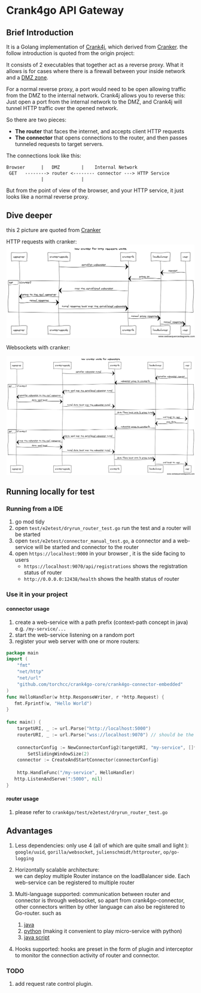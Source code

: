 
Crank4go API Gateway
=======

Brief Introduction 
-----
It is a Golang implementation of [Crank4j](https://github.com/danielflower/crank4j), which derived from [Cranker](https://github.com/nicferrier/cranker).
 the follow introduction is quoted from the origin project:

It consists of 2 executables that together act as a reverse proxy. What it
allows is for cases where there is a firewall between your inside network and
a [DMZ zone](https://en.wikipedia.org/wiki/DMZ_(computing)).

For a normal reverse proxy, a port would need to be open allowing traffic from
the DMZ to the internal network. Crank4j allows you to reverse this: Just open
a port from the internal network to the DMZ, and Crank4j will tunnel HTTP traffic
over the opened network.

So there are two pieces:

* **The router** that faces the internet, and accepts client HTTP requests
* **The connector** that opens connections to the router, and then passes tunneled
requests to target servers.

The connections look like this:

    Browser      |   DMZ        |    Internal Network
     GET   --------> router <-------- connector ---> HTTP Service
                 |              |

But from the point of view of the browser, and your HTTP service, it just looks
like a normal reverse proxy.


Dive deeper 
---

this 2 picture are quoted from [Cranker](https://github.com/nicferrier/cranker)

HTTP requests with cranker:
![cranker for http](cranker-http-request.png)

Websockets with cranker:

![cranker for websockets](cranker-websockets.png)


Running locally for test
---------------

### Running from a IDE
1. go mod tidy
2. open `test/e2etest/dryrun_router_test.go` run the test and a router will be started
3. open `test/e2etest/connector_manual_test.go`, a connector and a web-service will be started and connector to the router
4. open `https://localhost:9000` in your browser , it is the side facing to users 
   - `https://localhost:9070/api/registrations` shows the registration status of router
   - `http://0.0.0.0:12438/health` shows the health status of router

### Use it in your project 

#### connector usage

1. create a web-service with a path prefix (context-path concept in java) e.g. `/my-service/...`
2. start the web-service listening on a random port
3. register your web server with one or more routers:
```go
package main
import (
    "fmt"
    "net/http"
    "net/url"
    "github.com/torchcc/crank4go-core/crank4go-connector-embedded"
)
func HelloHandler(w http.ResponseWriter, r *http.Request) {
   fmt.Fprintf(w, "Hello World")
}

func main() {
	targetURI, _ := url.Parse("http://localhost:5000")
	routerURI, _ := url.Parse("wss://localhost:9070") // should be the port which your Router Registration server listens on 
  
   	connectorConfig := NewConnectorConfig2(targetURI, "my-service", []*url.URL{routerURI}, "my-service-component-name", nil).
   		SetSlidingWindowSize(2)
	connector := CreateAndStartConnector(connectorConfig)
   
    http.HandleFunc("/my-service", HelloHandler)
   http.ListenAndServe(":5000", nil)
}

```


#### router usage

1. please refer to `crank4go/test/e2etest/dryrun_router_test.go`


Advantages
----
1. Less dependencies: only use 4 (all of which are quite small and light ): 
`google/uuid`, `gorilla/websocket`, `julienschmidt/httprouter`, `op/go-logging`
2. Horizontally scalable architecture:  
    we can deploy multiple Router instance on the loadBalancer side. 
    Each web-service can be registered to multiple router

3. Multi-language supported:  communication between router and connector is through websocket, so apart from crank4go-connector,
other connectors written by other language can also be registered to Go-router. such as
   1. [java](https://github.com/danielflower/crank4j/tree/master/crank4j-connector)
   2. [python](https://github.com/torchcc/crank4py-connector) (making it convenient to play micro-service with python)
   3. [java script](https://github.com/danielflower/npm-cranker-connector) 
 
 
4. Hooks supported: hooks are preset in the form of plugin and interceptor to monitor the connection activity of router and connector.


### TODO 
1. add request rate control plugin. 